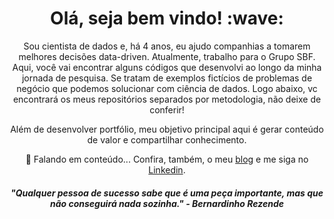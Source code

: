 <h1 align='center'> Olá, seja bem vindo! :wave:</h1>
<p align='center'>
Sou cientista de dados e, há 4 anos, eu ajudo companhias a tomarem melhores decisões data-driven. Atualmente, trabalho para o Grupo SBF.
 Aqui, você vai encontrar alguns códigos que desenvolvi ao longo da minha jornada de pesquisa. Se tratam de exemplos fictícios de problemas de negócio que podemos solucionar com ciência de dados. Logo abaixo, vc encontrará os meus repositórios separados por metodologia, não deixe de conferir!
</p>
<p align='center'> 
 Além de desenvolver portfólio, meu objetivo principal aqui é gerar conteúdo de valor e compartilhar conhecimento.
</p>
<p align='center'>💬 Falando em conteúdo... Confira, também, o meu <a href="https://medium.com/camilawaltrick">blog</a>
e me siga no <a href="https://www.linkedin.com/in/camilawaltrick/">Linkedin</a>.</p>
<h4 align='center'><i>"Qualquer pessoa de sucesso sabe que é uma peça importante, mas que não conseguirá nada sozinha." - Bernardinho Rezende</i></h4> 
